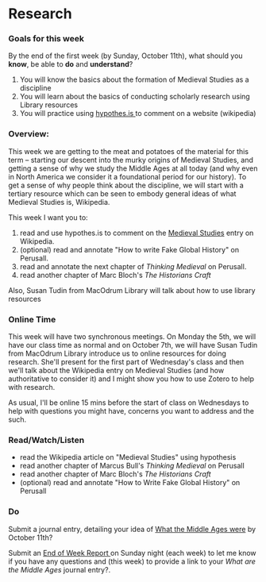 # Research

### Goals for this week

By the end of the first week (by Sunday, October 11th), what should you **know**, be able to **do** and **understand**?

1. You will know the basics about the formation of Medieval Studies as a discipline
2. You will learn about the basics of conducting scholarly research using Library resources
3. You will practice using [hypothes.is ](../course-info/digital-tools/hypothes.is/)to comment on a website (wikipedia)

### Overview:

This week we are getting to the meat and potatoes of the material for this term – starting our descent into the murky origins of Medieval Studies, and getting a sense of why we study the Middle Ages at all today (and why even in North America we consider it a foundational period for our history). To get a sense of why people think about the discipline, we will start with a tertiary resource which can be seen to embody general ideas of what Medieval Studies is, Wikipedia.&#x20;

This week I want you to:&#x20;

1. read and use hypothes.is to comment on the [Medieval Studies](https://en.wikipedia.org/wiki/Medieval\_studies) entry on Wikipedia.
2. (optional) read and annotate "How to write Fake Global History" on Perusall.&#x20;
3. read and annotate the next chapter of _Thinking Medieval_ on Perusall.
4. read another chapter of Marc Bloch's _The Historians Craft_

Also, Susan Tudin from MacOdrum Library will talk about how to use library resources

### **Online Time**

This week will have two synchronous meetings. On Monday the 5th, we will have our class time as normal and on October 7th, we will have Susan Tudin from MacOdrum Library introduce us to online resources for doing research. She'll present for the first part of Wednesday's class and then we'll talk about the Wikipedia entry on Medieval Studies (and how authoritative to consider it) and I might show you how to use Zotero to help with research.&#x20;

As usual, I'll be online 15 mins before the start of class on Wednesdays to help with questions you might have, concerns you want to address and the such.&#x20;

### Read/Watch/Listen

* read the Wikipedia article on "Medieval Studies" using hypothesis
* read another chapter of Marcus Bull's _Thinking Medieval_ on Perusall
* read another chapter of Marc Bloch's _The Historians Craft_
* (optional) read and annotate "How to Write Fake Global History" on Perusall

### Do

Submit a journal entry, detailing your idea of [What the Middle Ages were](../course-info/syllabus/coursework/reflections/what-do-i-think-about-the-middle-ages.md) by October 11th?

Submit an [End of Week Report ](https://forms.office.com/Pages/ResponsePage.aspx?id=lRjZagbeXki8UfzhJsyFMHYe4bjIkPJLpePMoYTjyCNUQlY3V0pYOVJPQVMzVDJXR05OWjBHT01YQy4u)on Sunday night (each week) to let me know if you have any questions and (this week) to provide a link to your _What are the Middle Ages_ journal entry?.

